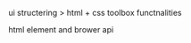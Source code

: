 <!-- openboard -->
ui structering > html + css 
toolbox functnalities

<!-- canvas -->
html element and brower api